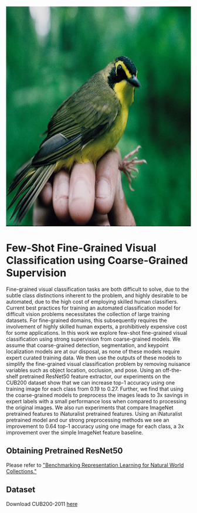 
<p align="center">
    <img src="https://github.com/madivanhorn/Few_Shot_FGVC/blob/main/assets/Kentucky_Warbler_ex.jpg" alt="Image" width="800" height="600" />
</p>
                                                               
# Few-Shot Fine-Grained Visual Classification using Coarse-Grained Supervision

Fine-grained visual classification tasks are both difficult to solve, due to the subtle class distinctions inherent to the problem, and highly desirable to be automated, due to the high cost of employing skilled human classifiers. Current best practices for training an automated classification model for difficult vision problems necessitates the collection of large training datasets. For fine-grained domains, this subsequently requires the involvement of highly skilled human experts, a prohibitively expensive cost for some applications. In this work we explore few-shot fine-grained visual classification using strong supervision from coarse-grained models. We assume that coarse-grained detection, segmentation, and keypoint localization models are at our disposal, as none of these models require expert curated training data. We then use the outputs of these models to simplify the fine-grained visual classification problem by removing nuisance variables such as object location, occlusion, and pose. Using an off-the-shelf pretrained ResNet50 feature extractor, our experiments on the CUB200 dataset show that we can increase top-1 accuracy using one training image for each class from 0.19 to 0.27. Further, we find that using the coarse-grained models to preprocess the images leads to 3x savings in expert labels with a small performance loss when compared to processing the original images. We also run experiments that compare ImageNet pretrained features to iNaturalist pretrained features. Using an iNaturalist pretrained model and our strong preprocessing methods we see an improvement to 0.64 top-1 accuracy using one image for each class, a 3x improvement over the simple ImageNet feature baseline.

## Obtaining Pretrained ResNet50
Please refer to ["Benchmarking Representation Learning for Natural World Collections."](https://github.com/visipedia/newt/blob/main/benchmark/README.md) 

## Dataset
Download CUB200-2011 [here](http://www.vision.caltech.edu/visipedia/CUB-200-2011.html)
